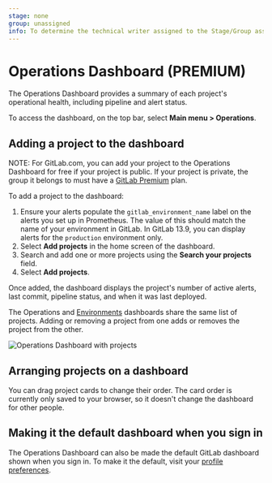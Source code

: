 ```yaml
---
stage: none
group: unassigned
info: To determine the technical writer assigned to the Stage/Group associated with this page, see https://about.gitlab.com/handbook/product/ux/technical-writing/#assignments
---
```


# Operations Dashboard **(PREMIUM)**

The Operations Dashboard provides a summary of each project's operational health,
including pipeline and alert status.

To access the dashboard, on the top bar, select **Main menu > Operations**.

## Adding a project to the dashboard

NOTE:
For GitLab.com, you can add your project to the Operations Dashboard for free if
your project is public. If your project is private, the group it belongs to must
have a [GitLab Premium](https://about.gitlab.com/pricing/) plan.

To add a project to the dashboard:

1. Ensure your alerts populate the `gitlab_environment_name` label on the alerts you set up in Prometheus.
   The value of this should match the name of your environment in GitLab.
   In GitLab 13.9, you can display alerts for the `production` environment only.
1. Select **Add projects** in the home screen of the dashboard.
1. Search and add one or more projects using the **Search your projects** field.
1. Select **Add projects**.

Once added, the dashboard displays the project's number of active alerts,
last commit, pipeline status, and when it was last deployed.

The Operations and [Environments](../../ci/environments/environments_dashboard.md) dashboards share the same list of projects. Adding or removing a project from one adds or removes the project from the other.

![Operations Dashboard with projects](img/index_operations_dashboard_with_projects.png)

## Arranging projects on a dashboard

You can drag project cards to change their order. The card order is currently only saved to your browser, so it doesn't change the dashboard for other people.

## Making it the default dashboard when you sign in

The Operations Dashboard can also be made the default GitLab dashboard shown when
you sign in. To make it the default, visit your [profile preferences](../profile/preferences.md).
